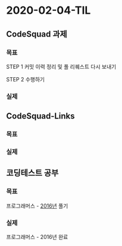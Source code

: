 # 2020-02-04-TIL

## CodeSquad 과제

### 목표

STEP 1 커밋 이력 정리 및 풀 리퀘스트 다시 보내기

STEP 2 수행하기

### 실제



## CodeSquad-Links

### 목표



### 실제



## 코딩테스트 공부

### 목표

프로그래머스 - [2016년](https://programmers.co.kr/learn/courses/30/lessons/12901) 풀기

### 실제

프로그래머스 - 2016년 완료